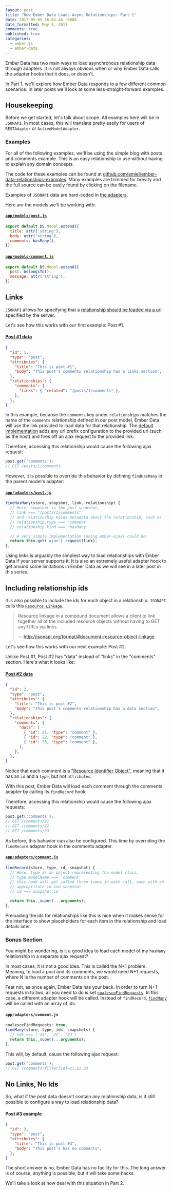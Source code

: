 ```yaml
---
layout: post
title: "How Ember Data Loads Async Relationships: Part 1"
date: 2017-05-05 16:02:46 -0800
date_formatted: May 5, 2017
comments: true
published: true
categories:
  - ember.js
  - ember-data
---
```


<!-- TODO: ember version badge 2.13.1 -->

Ember Data has two main ways to load asynchronous relationship data through adapters. It is not always obvious when or why Ember Data calls the adapter hooks that it does, or doesn't.

In Part 1, we'll explore how Ember Data responds to a few different common scenarios. In later posts we'll look at some less-straight-forward examples.

<!--More-->

## Housekeeping

Before we get started, let's talk about scope. All examples here will be in `JSONAPI`. In most cases, this will translate pretty easily for users of `RESTAdapter` or `ActiveModelAdapter`.

### Examples

For all of the following examples, we'll be using the simple blog with posts and comments example. This is an easy relationship to use without having to explain any domain concepts.

The code for these examples can be found at [github.com/amiel/ember-data-relationships-examples](https://github.com/amiel/ember-data-relationships-examples/tree/part-1). Many examples are trimmed for brevity and the full source can be easily found by clicking on the filename.

Examples of `JSONAPI` data are hard-coded in [the adapters](https://github.com/amiel/ember-data-relationships-examples/tree/part-1/app/adapters).

Here are the models we'll be working with:

#### [`app/models/post.js`](https://github.com/amiel/ember-data-relationships-examples/blob/part-1/app/models/post.js)

```javascript
export default DS.Model.extend({
  title: attr('string'),
  body: attr('string'),
  comments: hasMany(),
});
```

#### [`app/models/comment.js`](https://github.com/amiel/ember-data-relationships-examples/blob/part-1/app/models/comment.js)

```javascript
export default DS.Model.extend({
  post: belongsTo(),
  message: attr('string'),
});
```

## Links

`JSONAPI` allows for specifying that a [relationship should be loaded via a url](http://jsonapi.org/format/#document-resource-object-related-resource-links) specified by the server.

Let's see how this works with our first example: Post #1.

#### [Post #1 data](https://github.com/amiel/ember-data-relationships-examples/blob/part-1/app/adapters/post.js#L13-L25)

```json
{
  "id": 1,
  "type": "post",
  "attributes": {
    "title": "This is post #1",
    "body": "This post's comments relationship has a links section",
  },
  "relationships": {
    "comments": {
      "links": { "related": "/posts/1/comments" },
    },
  },
}
```

In this example, because the `comments` key under `relationships` matches the name of the `comments` relationship defined in our post model, Ember Data will use the link provided to load data for that relationship. The [default](https://emberjs.com/api/data/classes/DS.JSONAPIAdapter.html#method_findHasMany) [implementation](https://github.com/emberjs/data/blob/v2.13.1/addon/adapters/rest.js#L641-L693)  adds any url prefix configuration to the provided url (such as the host) and fires off an ajax request to the provided link.

Therefore, accessing this relationship would cause the following ajax request:

```javascript
post.get('comments');
// GET /posts/1/comments
```

However, it is possible to override this behavior by defining `findHasMany` in the parent model's adapter:

#### [`app/adapters/post.js`](https://github.com/amiel/ember-data-relationships-examples/blob/part-1/app/adapters/post.js#L51)

```javascript
findHasMany(store, snapshot, link, relationship) {
  // Here, snapshot is the post snapshot,
  // link === "/posts/1/comments"
  // and relationship holds metadata about the relationship, such as
  // relationship.type === 'comment'
  // relationship.kind === 'hasMany'

  // A very simple implementation (using ember-ajax) could be:
  return this.get('ajax').request(link);
},
```

Using links is arguably the simplest way to load relationships with Ember Data if your server supports it. It is also an extremely useful adapter hook to get around some limitations in Ember Data as we will see in a later post in this series.

## Including relationship ids

It is also possible to include the ids for each object in a relationship. `JSONAPI` calls this [`Resource Linkage`](http://jsonapi.org/format/#document-resource-object-linkage).

> Resource linkage in a compound document allows a client to link together all of the included resource objects without having to GET any URLs via links.
>
> -- http://jsonapi.org/format/#document-resource-object-linkage

Let's see how this works with our next example: Post #2.

Unlike Post #1, Post #2 has "data" instead of "links" in the "comments" section. Here's what it looks like:

#### [Post #2 data](https://github.com/amiel/ember-data-relationships-examples/blob/part-1/app/adapters/post.js#L27-L43)

```json
{
  "id": 2,
  "type": "post",
  "attributes": {
    "title": "This is post #2",
    "body": "This post's comments relationship has a data section",
  },
  "relationships": {
    "comments": {
      "data": [
        { "id": 21, "type": "comment" },
        { "id": 22, "type": "comment" },
        { "id": 23, "type": "comment" },
      ],
    },
  },
}
```

Notice that each comment is a ["Resource Identifier Object"](http://jsonapi.org/format/#document-resource-identifier-objects), meaning that it has an `id` and a `type`, but not `attributes`.

With this post, Ember Data will load each comment through the comments adapter by calling its `findRecord` hook.

Therefore, accessing this relationship would cause the following ajax requests:

```javascript
post.get('comments');
// GET /comments/21
// GET /comments/22
// GET /comments/23
```

As before, this bahavior can also be configured. This time by overriding the `findRecord` adapter hook in the comments adapter.

#### [`app/adapters/comment.js`](https://github.com/amiel/ember-data-relationships-examples/blob/part-1/app/adapters/comment.js#L5)

```javascript
findRecord(store, type, id, snapshot) {
  // Here, type is an object representing the model class.
  // type.modelName === 'comment'
  // this hook will get called three times in each call, each with an
  // appropritate id and snapshot
  // id === snapshot.id

  return this._super(...arguments);
},
```

Preloading the ids for relationships like this is nice when it makes sense for the interface to show placeholders for each item in the relationship and load details later.

### Bonus Section

You might be wondering, is it a good idea to load each model of my `hasMany` relationship in a separate ajax request?

In most cases, it is not a good idea. This is called the N+1 problem. Meaning, to load a post and its comments, we would need N+1 requests, where N is the number of comments on the post.

Fear not, as once again, Ember Data has your back. In order to turn N+1 requests in to two, all you need to do is set [`coalesceFindRequests`](https://emberjs.com/api/data/classes/DS.JSONAPIAdapter.html#property_coalesceFindRequests). In this case, a different adapter hook will be called. Instead of `findRecord`, [`findMany`](https://emberjs.com/api/data/classes/DS.JSONAPIAdapter.html#method_findMany) will be called with an array of ids.

#### `app/adapters/comment.js`

```javascript
coalesceFindRequests: true,
findMany(store, type, ids, snapshots) {
  // ids === ['21', '22', '23']
  return this._super(...arguments);
},
```

This will, by default, cause the following ajax request:

```javascript
post.get('comments');
// GET /comments?filter[id]=21,22,23
```

## No Links, No Ids

So, what if the post data doesn't contain any relationship data, is it still possible to configure a way to load relationship data?

#### Post #3 example

```json
{
  "id": 3,
  "type": "post",
  "attributes": {
    "title": "This is post #3",
    "body": "This post's has no comments",
  },
}
```

The short answer is no, Ember Data has no facility for this. The long answer is of course, anything is possible, but it will take some hacks.

We'll take a look at how deal with this situation in Part 2.
